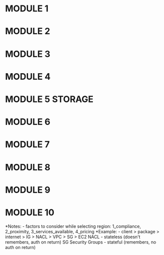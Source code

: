 # MODULE 1
# MODULE 2
# MODULE 3
# MODULE 4
# MODULE 5 STORAGE
# MODULE 6
# MODULE 7
# MODULE 8
# MODULE 9
# MODULE 10

*Notes:
    - factors to consider while selecting region: 1_compliance, 2_proximity, 3_services_available, 4_pricing
*Example:
    - client > package > internet > IG > NACL > VPC > SG > EC2
NACL
    - stateless (doesn't remembers, auth on return)
SG Security Groups
    - stateful (remembers, no auth on return)
